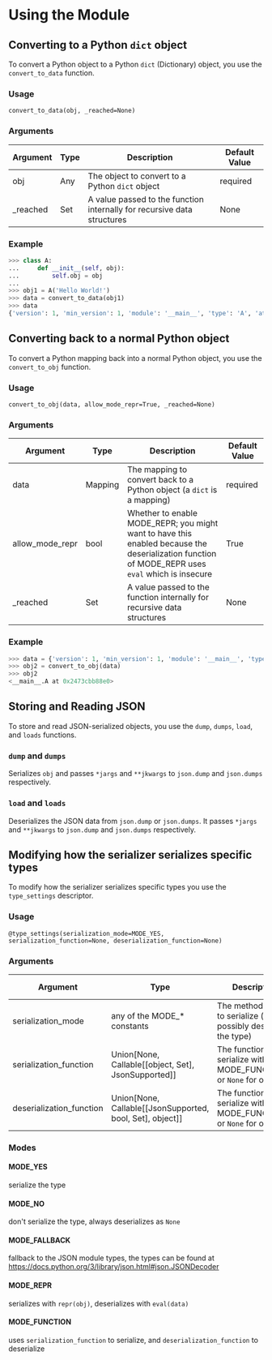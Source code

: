 # Using the Module
## Converting to a Python `dict` object
To convert a Python object to a Python `dict` (Dictionary) object, you use the `convert_to_data` function.

### Usage
`convert_to_data(obj, _reached=None)`

### Arguments

Argument   | Type       | Description | Default Value
---------- | ---------- | ----------- | -----------
obj | Any | The object to convert to a Python `dict` object | required
_reached | Set | A value passed to the function internally for recursive data structures | None

### Example

```python
>>> class A:
...     def __init__(self, obj):
...         self.obj = obj
... 
>>> obj1 = A('Hello World!')
>>> data = convert_to_data(obj1)
>>> data
{'version': 1, 'min_version': 1, 'module': '__main__', 'type': 'A', 'attrs': {'obj': {'value': 'Hello World!', 'uuid': 192575949315149374534195982055635280394, 'mode': 'fallback'}}, 'uuid': 192575949235921212021180267458779800074}
```

## Converting back to a normal Python object
To convert a Python mapping back into a normal Python object, you use the `convert_to_obj` function.

### Usage
`convert_to_obj(data, allow_mode_repr=True, _reached=None)`

### Arguments

Argument   | Type       | Description | Default Value
---------- | ---------- | ----------- | -----------
data | Mapping | The mapping to convert back to a Python object (a `dict` is a mapping) | required
allow_mode_repr | bool | Whether to enable MODE_REPR; you might want to have this enabled because the deserialization function of MODE_REPR uses `eval` which is insecure | True
_reached | Set | A value passed to the function internally for recursive data structures | None

### Example

``` python
>>> data = {'version': 1, 'min_version': 1, 'module': '__main__', 'type': 'A', 'attrs': {'obj': {'value': 'Hello World!', 'uuid': 192575949315149374534195982055635280394, 'mode': 'fallback'}}, 'uuid': 192575949235921212021180267458779800074}
>>> obj2 = convert_to_obj(data)
>>> obj2
<__main__.A at 0x2473cbb88e0>
```

## Storing and Reading JSON
To store and read JSON-serialized objects, you use the `dump`, `dumps`, `load`, and `loads` functions.

### `dump` and `dumps`
Serializes `obj` and passes `*jargs` and `**jkwargs` to `json.dump` and `json.dumps` respectively.

### `load` and `loads`
Deserializes the JSON data from `json.dump` or `json.dumps`. It passes `*jargs` and `**jkwargs` to `json.dump` and `json.dumps` respectively.

## Modifying how the serializer serializes specific types
To modify how the serializer serializes specific types you use the `type_settings` descriptor.

### Usage
`@type_settings(serialization_mode=MODE_YES, serialization_function=None, deserialization_function=None)`

### Arguments

Argument   | Type       | Description | Default Value
---------- | ---------- | ----------- | -----------
serialization_mode | any of the MODE_* constants | The method used to serialize (and possibly deserialize the type) | MODE_YES
serialization_function | Union[None, Callable[[object, Set], JsonSupported]] | The function to serialize with (for MODE_FUNCTION); or `None` for others | None
deserialization_function | Union[None, Callable[[JsonSupported, bool, Set], object]] | The function to serialize with (for MODE_FUNCTION); or `None` for others | None

### Modes
#### MODE_YES
serialize the type
#### MODE_NO
don't serialize the type, always deserializes as `None`
#### MODE_FALLBACK
fallback to the JSON module types, the types can be found at https://docs.python.org/3/library/json.html#json.JSONDecoder
#### MODE_REPR
serializes with `repr(obj)`, deserializes with `eval(data)`
#### MODE_FUNCTION
uses `serialization_function` to serialize, and `deserialization_function` to deserialize